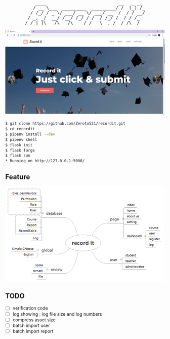 <pre align="center">
    ____                           __   _ __ 
   / __ \___  _________  _________/ /  (_) /_
  / /_/ / _ \/ ___/ __ \/ ___/ __  /  / / __/
 / _, _/  __/ /__/ /_/ / /  / /_/ /  / / /_  
/_/ |_|\___/\___/\____/_/   \__,_/  /_/\__/  
</pre>

<p align="center"><img src="assets/indexPage.png" alt="IndexPage"></p>

```bash
$ git clone https://github.com/Zeroto521/recordit.git
$ cd recordit
$ pipenv install --dev
$ pipenv shell
$ flask init
$ flask forge
$ flask run
* Running on http://127.0.0.1:5000/
```

## Feature

![features](assets/features.png)

## TODO

-   [ ] verification code
-   [ ] log showing : log file size and log numbers
-   [ ] compress asset size
-   [ ] batch import user
-   [ ] batch import report
